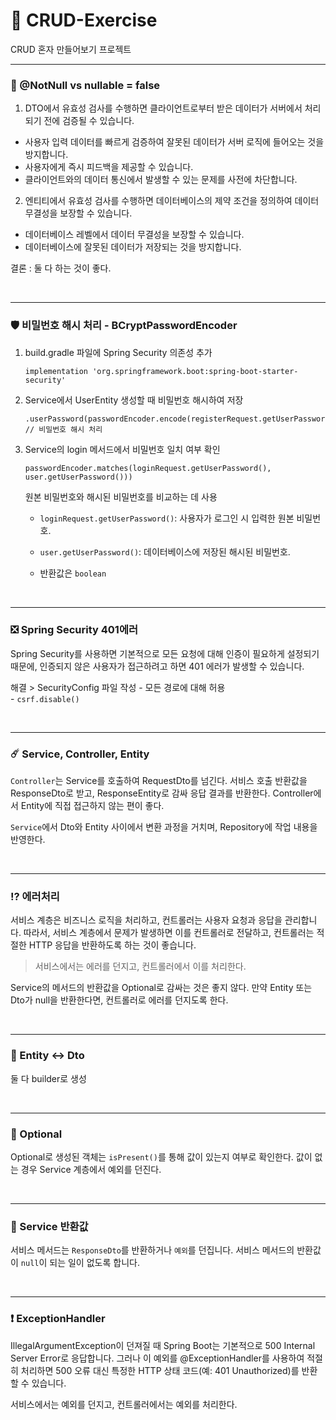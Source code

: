 # 🍏 CRUD-Exercise
CRUD 혼자 만들어보기 프로젝트


- - -

### 🌲 @NotNull vs nullable = false


1. DTO에서 유효성 검사를 수행하면 클라이언트로부터 받은 데이터가 서버에서 처리되기 전에 검증될 수 있습니다.


- 사용자 입력 데이터를 빠르게 검증하여 잘못된 데이터가 서버 로직에 들어오는 것을 방지합니다.
- 사용자에게 즉시 피드백을 제공할 수 있습니다.
- 클라이언트와의 데이터 통신에서 발생할 수 있는 문제를 사전에 차단합니다.

2. 엔티티에서 유효성 검사를 수행하면 데이터베이스의 제약 조건을 정의하여 데이터 무결성을 보장할 수 있습니다.
 
- 데이터베이스 레벨에서 데이터 무결성을 보장할 수 있습니다.
- 데이터베이스에 잘못된 데이터가 저장되는 것을 방지합니다.

결론 : 둘 다 하는 것이 좋다. 


<br>



- - -

### 🛡️ 비밀번호 해시 처리 - BCryptPasswordEncoder


1. build.gradle 파일에 Spring Security 의존성 추가
   ```	
   implementation 'org.springframework.boot:spring-boot-starter-security'
    ```
2. Service에서 UserEntity 생성할 때 비밀번호 해시하여 저장

    ```
    .userPassword(passwordEncoder.encode(registerRequest.getUserPassword())) // 비밀번호 해시 처리
    ```

3. Service의 login 메서드에서 비밀번호 일치 여부 확인

    ```
   passwordEncoder.matches(loginRequest.getUserPassword(), user.getUserPassword()))
    ```
    원본 비밀번호와 해시된 비밀번호를 비교하는 데 사용

    - `loginRequest.getUserPassword()`: 사용자가 로그인 시 입력한 원본 비밀번호.
    - `user.getUserPassword()`: 데이터베이스에 저장된 해시된 비밀번호.

    - 반환값은 `boolean`




<br>

- - -

### ❎ Spring Security 401에러

Spring Security를 사용하면 기본적으로 모든 요청에 대해 인증이 필요하게 설정되기 때문에, 인증되지 않은 사용자가 접근하려고 하면 401 에러가 발생할 수 있습니다.

해결 > SecurityConfig 파일 작성
    - 모든 경로에 대해 허용 <br>
    - `csrf.disable()`

<br>

- - -

### ☄️ Service, Controller, Entity



`Controller`는 Service를 호출하여 RequestDto를 넘긴다. 서비스 호출 반환값을 ResponseDto로 받고, ResponseEntity로 감싸 응답 결과를 반환한다. 
Controller에서 Entity에 직접 접근하지 않는 편이 좋다.
<br>

`Service`에서 Dto와 Entity 사이에서 변환 과정을 거치며, Repository에 작업 내용을 반영한다.

<br>

- - -

### ⁉️ 에러처리

서비스 계층은 비즈니스 로직을 처리하고, 컨트롤러는 사용자 요청과 응답을 관리합니다. 따라서, 서비스 계층에서 문제가 발생하면 이를 컨트롤러로 전달하고, 컨트롤러는 적절한 HTTP 응답을 반환하도록 하는 것이 좋습니다.

> 서비스에서는 에러를 던지고, 컨트롤러에서 이를 처리한다.

Service의 메서드의 반환값을 Optional로 감싸는 것은 좋지 않다. 만약 Entity 또는 Dto가 null을 반환한다면, 컨트롤러로 에러를 던지도록 한다.

<br>

- - -

### 💱 Entity <-> Dto

둘 다 builder로 생성

<br>

- - - 
### 🚁 Optional

Optional로 생성된 객체는 `isPresent()`를 통해 값이 있는지 여부로 확인한다. 
값이 없는 경우 Service 계층에서 예외를 던진다. 

<br>

- - -

### 🥨 Service 반환값

서비스 메서드는 `ResponseDto`를 반환하거나 `예외`를 던집니다. 서비스 메서드의 반환값이 `null`이 되는 일이 없도록 합니다.

<br>

- - - 

### ❗ ExceptionHandler

IllegalArgumentException이 던져질 때 Spring Boot는 기본적으로 500 Internal Server Error로 응답합니다. 그러나 이 예외를 @ExceptionHandler를 사용하여 적절히 처리하면 500 오류 대신 특정한 HTTP 상태 코드(예: 401 Unauthorized)를 반환할 수 있습니다.

서비스에서는 예외를 던지고, 컨트롤러에서는 예외를 처리한다. 
